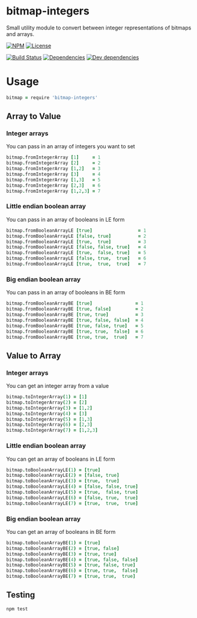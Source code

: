 # bitmap-integers

Small utility module to convert between integer representations of bitmaps and arrays.

[![NPM](http://img.shields.io/npm/v/bitmap-integers.svg?style=flat)](https://npmjs.org/package/bitmap-integers)
[![License](http://img.shields.io/npm/l/bitmap-integers.svg?style=flat)](https://github.com/TabDigital/bitmap-integers)

[![Build Status](http://img.shields.io/travis/TabDigital/bitmap-integers.svg?style=flat)](http://travis-ci.org/TabDigital/bitmap-integers)
[![Dependencies](http://img.shields.io/david/TabDigital/bitmap-integers.svg?style=flat)](https://david-dm.org/TabDigital/bitmap-integers)
[![Dev dependencies](http://img.shields.io/david/dev/TabDigital/bitmap-integers.svg?style=flat)](https://david-dm.org/TabDigital/bitmap-integers)

# Usage

```coffee
bitmap = require 'bitmap-integers'
```

## Array to Value
### Integer arrays

You can pass in an array of integers you want to set
```coffee
bitmap.fromIntegerArray [1]     = 1
bitmap.fromIntegerArray [2]     = 2
bitmap.fromIntegerArray [1,2]   = 3
bitmap.fromIntegerArray [3]     = 4
bitmap.fromIntegerArray [1,3]   = 5
bitmap.fromIntegerArray [2,3]   = 6
bitmap.fromIntegerArray [1,2,3] = 7
```

### Little endian boolean array

You can pass in an array of booleans in LE form
```coffee
bitmap.fromBooleanArrayLE [true]                 = 1
bitmap.fromBooleanArrayLE [false, true]          = 2
bitmap.fromBooleanArrayLE [true,  true]          = 3
bitmap.fromBooleanArrayLE [false, false, true]   = 4
bitmap.fromBooleanArrayLE [true,  false, true]   = 5
bitmap.fromBooleanArrayLE [false, true,  true]   = 6
bitmap.fromBooleanArrayLE [true,  true,  true]   = 7
```

### Big endian boolean array

You can pass in an array of booleans in BE form
```coffee
bitmap.fromBooleanArrayBE [true]                = 1
bitmap.fromBooleanArrayBE [true, false]         = 2
bitmap.fromBooleanArrayBE [true, true]          = 3
bitmap.fromBooleanArrayBE [true, false, false]  = 4
bitmap.fromBooleanArrayBE [true, false, true]   = 5
bitmap.fromBooleanArrayBE [true, true,  false]  = 6
bitmap.fromBooleanArrayBE [true, true,  true]   = 7
```

## Value to Array
### Integer arrays

You can get an integer array from a value
```coffee
bitmap.toIntegerArray(1) = [1]    
bitmap.toIntegerArray(2) = [2]    
bitmap.toIntegerArray(3) = [1,2]  
bitmap.toIntegerArray(4) = [3]    
bitmap.toIntegerArray(5) = [1,3]  
bitmap.toIntegerArray(6) = [2,3]  
bitmap.toIntegerArray(7) = [1,2,3]
```

### Little endian boolean array

You can get an array of booleans in LE form
```coffee
bitmap.toBooleanArrayLE(1) = [true]              
bitmap.toBooleanArrayLE(2) = [false, true]       
bitmap.toBooleanArrayLE(3) = [true,  true]       
bitmap.toBooleanArrayLE(4) = [false, false, true]
bitmap.toBooleanArrayLE(5) = [true,  false, true]
bitmap.toBooleanArrayLE(6) = [false, true,  true]
bitmap.toBooleanArrayLE(7) = [true,  true,  true]
```

### Big endian boolean array

You can get an array of booleans in BE form
```coffee
bitmap.toBooleanArrayBE(1) = [true]              
bitmap.toBooleanArrayBE(2) = [true, false]       
bitmap.toBooleanArrayBE(3) = [true, true]        
bitmap.toBooleanArrayBE(4) = [true, false, false]
bitmap.toBooleanArrayBE(5) = [true, false, true] 
bitmap.toBooleanArrayBE(6) = [true, true,  false]
bitmap.toBooleanArrayBE(7) = [true, true,  true] 
```

## Testing

```
npm test
```
